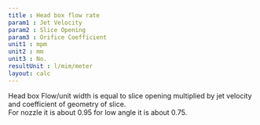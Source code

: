 ```yaml
---
title : Head box flow rate
param1 : Jet Velocity
param2 : Slice Opening
param3 : Orifice Coefficient
unit1 : mpm
unit2 : mm
unit3 : No.
resultUnit : l/mim/meter
layout: calc
---
```


Head box Flow/unit width is equal to slice opening multiplied by jet velocity and coefficient of geometry of slice.  
For nozzle it is about 0.95 for low angle it is about 0.75.

<script>  
    const inputs = document.querySelectorAll('input');    
    inputs.forEach(input => {   
      input.addEventListener('input', () => {
       
        calculate();
      });      
      // Check on page load
      if (input.value) {
        input.closest('.outlined-field').classList.add('has-content');
      }
    });
    // Calculate function 
    function calculate() {
      const v1 = parseFloat(document.getElementById('param1').value) || 0;
      const v2 = parseFloat(document.getElementById('param2').value) || 0;      
      const v3 = parseFloat(document.getElementById('param3').value) || 0;
      //const param5 = parseFloat(document.getElementById('param5').value) || 0;      
     
      const result =  (v1 * v2 * v3)
      
      document.getElementById('result').innerText = result.toFixed(2);
    }
</script>

